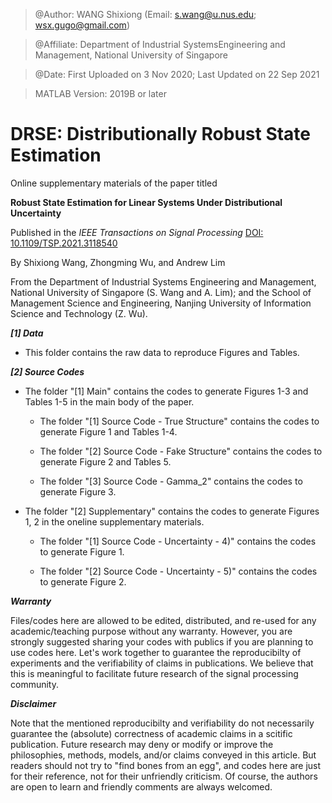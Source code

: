 > @Author: WANG Shixiong (Email: <s.wang@u.nus.edu>; <wsx.gugo@gmail.com>)

> @Affiliate: Department of Industrial SystemsEngineering and Management, National University of Singapore

> @Date: First Uploaded on 3 Nov 2020; Last Updated on 22 Sep 2021

> MATLAB Version: 2019B or later

# DRSE: Distributionally Robust State Estimation

Online supplementary materials of the paper titled 

**Robust State Estimation for Linear Systems Under Distributional Uncertainty**

Published in the _IEEE Transactions on Signal Processing_ [DOI: 10.1109/TSP.2021.3118540](https://ieeexplore.ieee.org/document/9563203)

By Shixiong Wang, Zhongming Wu, and Andrew Lim

From the Department of Industrial Systems Engineering and Management, National University of Singapore (S. Wang and A. Lim);
and the School of Management Science and Engineering, Nanjing University of Information Science and Technology (Z. Wu).

***[1] Data***

* This folder contains the raw data to reproduce Figures and Tables.

***[2] Source Codes***

* The folder "[1] Main" contains the codes to generate Figures 1-3 and Tables 1-5 in the main body of the paper.

    - The folder "[1] Source Code - True Structure" contains the codes to generate Figure 1 and Tables 1-4.

    - The folder "[2] Source Code - Fake Structure" contains the codes to generate Figure 2 and Tables 5.

    - The folder "[3] Source Code - Gamma_2" contains the codes to generate Figure 3.

* The folder "[2] Supplementary" contains the codes to generate Figures 1, 2 in the oneline supplementary materials.

    - The folder "[1] Source Code - Uncertainty - 4)" contains the codes to generate Figure 1.

    - The folder "[2] Source Code - Uncertainty - 5)" contains the codes to generate Figure 2.

***Warranty***

Files/codes here are allowed to be edited, distributed, and re-used for any academic/teaching purpose without any warranty. However, you are strongly suggested sharing your codes with publics if you are planning to use codes here. Let's work together to guarantee the reproducibilty of experiments and the verifiability of claims in publications. We believe that this is meaningful to facilitate future research of the signal processing community.

***Disclaimer***

Note that the mentioned reproducibilty and verifiability do not necessarily guarantee the (absolute) correctness of academic claims in a scitific publication. Future research may deny or modify or improve the philosophies, methods, models, and/or claims conveyed in this article. But readers should not try to "find bones from an egg", and codes here are just for their reference, not for their unfriendly criticism. Of course, the authors are open to learn and friendly comments are always welcomed.
